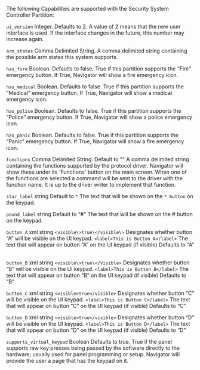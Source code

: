 
The following Capabilities are supported with the Security System Controller Partition:

`ui_version` 
Integer. Defaults to 2.
A value of 2 means that the new user interface is used.  If the interface changes in the future, this number may increase again. 


`arm_states`
Comma Delimited String. 
A comma delimited string containing the possible arm states this system supports.


`has_fire`
Boolean. Defaults to false.
True if this partition supports the “Fire” emergency button. If True, Navigator will show a fire emergency icon.


`has_medical`
Boolean. Defaults to false.
True if this partition supports the “Medical” emergency button. If True, Navigator will show a medical emergency icon.


`has_police`
Boolean. Defaults to false.
True if this partition supports the “Police” emergency button. If True, Navigator will show a police emergency icon.


`has_panic`
Boolean. Defaults to false.
True if this partition supports the “Panic” emergency button. If True, Navigator will show a fire emergency icon.


`functions`
Comma Delimited String. Default to ""
A comma delimited string containing the functions supported by the protocol driver. Navigator will show these under its 'Functions' button on the main screen. When one of the functions are selected a command will be sent to the driver with the function name.  It is up to the driver writer to implement that function.


`star_label`
string Default to `*`
The text that will be shown on the  `* button` on the keypad.


`pound_label`
string Default to “#”
The text that will be shown on the # button on the keypad.
 

`button_A` 
xml string
`<visible\>true\</visible\>`
Designates whether button “A” will be visible on the UI keypad.
`<label>This is Button A</label>`
The text that will appear on button “A” on the UI keypad (if visible)  Defaults to “A”
 

`button_B`
xml string
`<visible\>true\</visible>`
Designates whether button “B” will be visible on the UI keypad.
`<label>This is Button B</label>`
The text that will appear on button “B” on the UI keypad (if visible)
Defaults to “B”
 

`button_C`
xml string
`<visible>true</visible>`
Designates whether button “C” will be visible on the UI keypad.
`<label>This is Button C</label>`
The text that will appear on button “C” on the UI keypad (if visible)
Defaults to “C”
 

`button_D`
xml string
`<visible>true</visible>`
Designates whether button “D” will be visible on the UI keypad.
`<label>This is Button D</label>`
The text that will appear on button “D” on the UI keypad (if visible)
Defaults to “D”


`supports_virtual_keypad`
Boolean Defaults to true.
True if the panel supports raw key presses being passed by the software directly to the hardware; usually used for panel programming or setup. Navigator will provide the user a page that has the keypad on it.